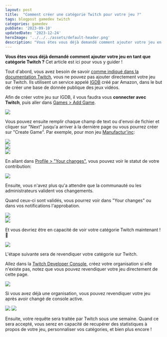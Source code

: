 ```yaml
---
layout: post
title:  "Comment créer une catégorie Twitch pour votre jeu ?"
tags: blogpost gamedev twitch
categories: gamedev
pubDate: '2023-09-10'
updatedDate: '2023-12-24'
heroImage: '../../../assets/default-header.png'
description: "Vous êtes vous déjà demandé comment ajouter votre jeu en tant que catégorie Twitch ?\nCet article est ici pour vous y guider !"
---
```


**Vous êtes vous déjà demandé comment ajouter votre jeu en tant que catégorie Twitch ?**
Cet article est ici pour vous y guider !

Tout d'abord, vous avez besoin de savoir [comme indiqué dans la documentation Twitch](https://help.twitch.tv/s/article/adding-a-game-and-box-art-to-the-directory), vous ne pouvez pas ajouter directement votre jeu sur Twitch. Ils utilisent un service appelé [IGDB](https://www.igdb.com) créé par Amazon, dans le but de créer une base de donnée publique des jeux vidéos.

Afin de créer votre jeu sur IGDB, il vous faudra vous **connecter avec Twitch**, puis aller dans [Games > Add Game](https://www.igdb.com/games/new).

![](/assets/img/2023-09-10_AddGame_Empty.png)

Vous pouvez ensuite remplir chaque champ de text ou d'envoi de fichier et cliquer sur "Next" jusqu'a arriver à la dernière page ou vous pourrez créer sur "Create Game". Par exemple, pour mon jeu [Manufactur'inc](https://store.steampowered.com/app/2146380/Manufactur_inc/):

![](/assets/img/2023-09-10_AddGame_Filled_1.png)  
![](/assets/img/2023-09-10_AddGame_Filled_2.png)  
![](/assets/img/2023-09-10_AddGame_Filled_3.png)  

En allant dans [Profile > "Your changes"](https://www.igdb.com/karma_hunters/changes), vous pouvez voir le statut de votre contribution:

![](/assets/img/2023-09-10_YourChanges_Pending.png)

Ensuite, vous n'avez plus qu'a attendre que la communauté ou les administrateurs valident vos changements.

Quand ceux-ci sont validés, vous pourrez voir dans "Your changes" ou dans vos notifications l'approbation.

![](/assets/img/2023-09-10_YourChanges_Validated.png)  
![](/assets/img/2023-09-10_IGDB_Notif.png)  

Et vous devriez être en capacité de voir votre catégorie Twitch maintenant ! 🎉

![](/assets/img/2023-09-10_Twitch_Category.png)

L'étape suivante sera de revendiquer votre catégorie sur Twitch.

Allez dans la [Twitch Developer Console](https://dev.twitch.tv/console), créez votre organisation si elle n'existe pas, notez que vous pouvez revendiquer votre jeu directement de cette page.

![](/assets/img/2023-09-10_Twitch_Create_Org.png)

Si vous avez déjà une organisation, vous pouvez revendiquer votre jeu après avoir changé de console active. 

![](/assets/img/2023-09-10_Twitch_Add_Game.png)
![](/assets/img/2023-09-10_Twitch_Add_Game_2.png)

Ensuite, votre requête sera traitée par Twitch sous une semaine.
Quand ce sera accepté, vous serez en capacité de recupérer des statistiques à propos de votre jeu, personnaliser vos catégories, et bien plus encore !
